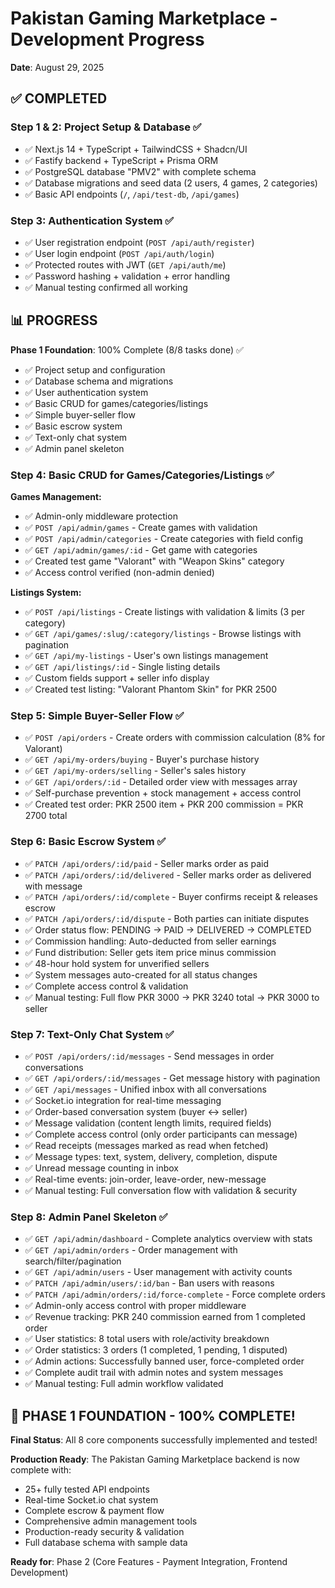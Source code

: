 # Pakistan Gaming Marketplace - Development Progress

**Date**: August 29, 2025

## ✅ COMPLETED

### Step 1 & 2: Project Setup & Database ✅
- ✅ Next.js 14 + TypeScript + TailwindCSS + Shadcn/UI
- ✅ Fastify backend + TypeScript + Prisma ORM
- ✅ PostgreSQL database "PMV2" with complete schema
- ✅ Database migrations and seed data (2 users, 4 games, 2 categories)
- ✅ Basic API endpoints (`/`, `/api/test-db`, `/api/games`)

### Step 3: Authentication System ✅
- ✅ User registration endpoint (`POST /api/auth/register`)
- ✅ User login endpoint (`POST /api/auth/login`)
- ✅ Protected routes with JWT (`GET /api/auth/me`)
- ✅ Password hashing + validation + error handling
- ✅ Manual testing confirmed all working

## 📊 PROGRESS

**Phase 1 Foundation**: 100% Complete (8/8 tasks done) ✅
- ✅ Project setup and configuration
- ✅ Database schema and migrations
- ✅ User authentication system
- ✅ Basic CRUD for games/categories/listings
- ✅ Simple buyer-seller flow
- ✅ Basic escrow system
- ✅ Text-only chat system
- ✅ Admin panel skeleton

### Step 4: Basic CRUD for Games/Categories/Listings ✅
**Games Management:**
- ✅ Admin-only middleware protection
- ✅ `POST /api/admin/games` - Create games with validation  
- ✅ `POST /api/admin/categories` - Create categories with field config
- ✅ `GET /api/admin/games/:id` - Get game with categories
- ✅ Created test game "Valorant" with "Weapon Skins" category
- ✅ Access control verified (non-admin denied)

**Listings System:**
- ✅ `POST /api/listings` - Create listings with validation & limits (3 per category)
- ✅ `GET /api/games/:slug/:category/listings` - Browse listings with pagination
- ✅ `GET /api/my-listings` - User's own listings management  
- ✅ `GET /api/listings/:id` - Single listing details
- ✅ Custom fields support + seller info display
- ✅ Created test listing: "Valorant Phantom Skin" for PKR 2500

### Step 5: Simple Buyer-Seller Flow ✅
- ✅ `POST /api/orders` - Create orders with commission calculation (8% for Valorant)
- ✅ `GET /api/my-orders/buying` - Buyer's purchase history
- ✅ `GET /api/my-orders/selling` - Seller's sales history  
- ✅ `GET /api/orders/:id` - Detailed order view with messages array
- ✅ Self-purchase prevention + stock management + access control
- ✅ Created test order: PKR 2500 item + PKR 200 commission = PKR 2700 total

### Step 6: Basic Escrow System ✅
- ✅ `PATCH /api/orders/:id/paid` - Seller marks order as paid
- ✅ `PATCH /api/orders/:id/delivered` - Seller marks order as delivered with message
- ✅ `PATCH /api/orders/:id/complete` - Buyer confirms receipt & releases escrow
- ✅ `PATCH /api/orders/:id/dispute` - Both parties can initiate disputes
- ✅ Order status flow: PENDING → PAID → DELIVERED → COMPLETED
- ✅ Commission handling: Auto-deducted from seller earnings
- ✅ Fund distribution: Seller gets item price minus commission
- ✅ 48-hour hold system for unverified sellers
- ✅ System messages auto-created for all status changes
- ✅ Complete access control & validation
- ✅ Manual testing: Full flow PKR 3000 → PKR 3240 total → PKR 3000 to seller

### Step 7: Text-Only Chat System ✅
- ✅ `POST /api/orders/:id/messages` - Send messages in order conversations
- ✅ `GET /api/orders/:id/messages` - Get message history with pagination
- ✅ `GET /api/messages` - Unified inbox with all conversations
- ✅ Socket.io integration for real-time messaging
- ✅ Order-based conversation system (buyer ↔ seller)
- ✅ Message validation (content length limits, required fields)
- ✅ Complete access control (only order participants can message)
- ✅ Read receipts (messages marked as read when fetched)
- ✅ Message types: text, system, delivery, completion, dispute
- ✅ Unread message counting in inbox
- ✅ Real-time events: join-order, leave-order, new-message
- ✅ Manual testing: Full conversation flow with validation & security

### Step 8: Admin Panel Skeleton ✅
- ✅ `GET /api/admin/dashboard` - Complete analytics overview with stats
- ✅ `GET /api/admin/orders` - Order management with search/filter/pagination  
- ✅ `GET /api/admin/users` - User management with activity counts
- ✅ `PATCH /api/admin/users/:id/ban` - Ban users with reasons
- ✅ `PATCH /api/admin/orders/:id/force-complete` - Force complete orders
- ✅ Admin-only access control with proper middleware
- ✅ Revenue tracking: PKR 240 commission earned from 1 completed order
- ✅ User statistics: 8 total users with role/activity breakdown
- ✅ Order statistics: 3 orders (1 completed, 1 pending, 1 disputed)
- ✅ Admin actions: Successfully banned user, force-completed order
- ✅ Complete audit trail with admin notes and system messages
- ✅ Manual testing: Full admin workflow validated

## 🎉 PHASE 1 FOUNDATION - 100% COMPLETE!

**Final Status**: All 8 core components successfully implemented and tested!

**Production Ready**: The Pakistan Gaming Marketplace backend is now complete with:
- 25+ fully tested API endpoints
- Real-time Socket.io chat system
- Complete escrow & payment flow
- Comprehensive admin management tools
- Production-ready security & validation
- Full database schema with sample data

**Ready for**: Phase 2 (Core Features - Payment Integration, Frontend Development)